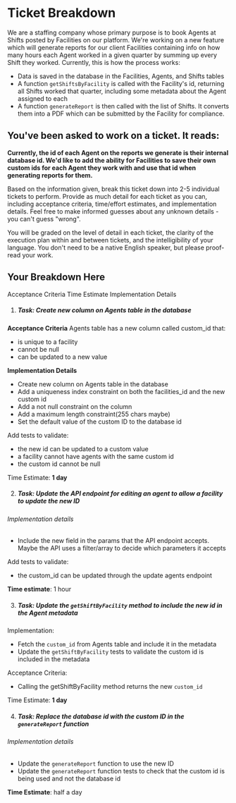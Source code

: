 # Ticket Breakdown
We are a staffing company whose primary purpose is to book Agents at Shifts posted by Facilities on our platform. We're working on a new feature which will generate reports for our client Facilities containing info on how many hours each Agent worked in a given quarter by summing up every Shift they worked. Currently, this is how the process works:

- Data is saved in the database in the Facilities, Agents, and Shifts tables
- A function `getShiftsByFacility` is called with the Facility's id, returning all Shifts worked that quarter, including some metadata about the Agent assigned to each
- A function `generateReport` is then called with the list of Shifts. It converts them into a PDF which can be submitted by the Facility for compliance.

## You've been asked to work on a ticket. It reads:

**Currently, the id of each Agent on the reports we generate is their internal database id. We'd like to add the ability for Facilities to save their own custom ids for each Agent they work with and use that id when generating reports for them.**


Based on the information given, break this ticket down into 2-5 individual tickets to perform. Provide as much detail for each ticket as you can, including acceptance criteria, time/effort estimates, and implementation details. Feel free to make informed guesses about any unknown details - you can't guess "wrong".


You will be graded on the level of detail in each ticket, the clarity of the execution plan within and between tickets, and the intelligibility of your language. You don't need to be a native English speaker, but please proof-read your work.

## Your Breakdown Here

Acceptance Criteria
Time Estimate
Implementation Details

1. ##### Task: Create new column on Agents table in the database
**Acceptance Criteria**
Agents table has a new column called custom_id that:
  - is unique to a facility
  - cannot be null
  - can be updated to a new value 

**Implementation Details**
- Create new column on Agents table in the database
- Add a uniqueness index constraint on both the facilities_id and the new custom id
- Add a not null constraint on the column
- Add a maximum length constraint(255 chars maybe)
- Set the default value of the custom ID to the database id

Add tests to validate:
- the new id can be updated to a custom value
- a facility cannot have agents with the same custom id
- the custom id cannot be null

Time Estimate: **1 day**


2. ##### Task: Update the API endpoint for editing an agent to allow a facility to update the new ID
###### Implementation details
- Include the new field in the params that the API endpoint accepts. Maybe the API uses a filter/array to decide which parameters it accepts

Add tests to validate:
- the custom_id can be updated through the update agents endpoint

**Time estimate**: 1 hour

3. ##### Task: Update the `getShiftByFacility` method to include the new id in the Agent metadata
Implementation:
- Fetch the `custom_id` from Agents table and include it in the metadata
- Update the `getShiftByFacility` tests to validate the custom id is included in the metadata

Acceptance Criteria: 
- Calling the getShiftByFacility method returns the new `custom_id`

Time Estimate: **1 day**

4. ##### Task: Replace the database id with the custom ID in the `generateReport` function
###### Implementation details
- Update the `generateReport` function to use the new ID
- Update the `generateReport` function tests to check that the custom id is being used and not the database id

**Time Estimate**: half a day
